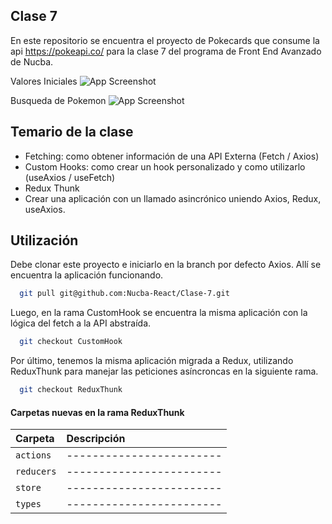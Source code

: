 ## Clase 7

En este repositorio se encuentra el proyecto de Pokecards que consume la api https://pokeapi.co/ para la clase 7 del programa de Front End Avanzado de Nucba.

Valores Iniciales
![App Screenshot](https://res.cloudinary.com/dcatzxqqf/image/upload/v1657580611/coding/Readmes/Reaact/Clase-7/Clase-7-Axios_fwbj2j.png)

Busqueda de Pokemon
![App Screenshot](https://res.cloudinary.com/dcatzxqqf/image/upload/v1657580611/coding/Readmes/Reaact/Clase-7/Clase-7-Axios2_tw6pb7.png)

## Temario de la clase

- Fetching: como obtener información de una API Externa (Fetch / Axios)
- Custom Hooks: como crear un hook personalizado y como utilizarlo (useAxios / useFetch)
- Redux Thunk 
- Crear una aplicación con un llamado asincrónico uniendo Axios, Redux, useAxios.



## Utilización

Debe clonar este proyecto e iniciarlo en la branch por defecto Axios. Allí se encuentra la aplicación funcionando.

```bash
  git pull git@github.com:Nucba-React/Clase-7.git
```

Luego, en la rama CustomHook se encuentra la misma aplicación con la lógica del fetch a la API abstraída. 

```bash
  git checkout CustomHook
```

Por último, tenemos la misma aplicación migrada a Redux, utilizando ReduxThunk para manejar las peticiones asíncroncas en la siguiente rama.

```bash
  git checkout ReduxThunk
```


#### Carpetas nuevas en la rama ReduxThunk

| Carpeta    | Descripción                |
| :--------|:------------------------- |
| `actions` | ------------------------ |
| `reducers` | ------------------------ |
| `store` | ------------------------ |
| `types` | ------------------------ |





